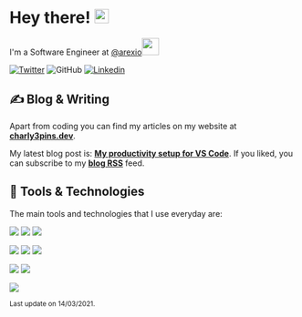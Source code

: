 # Hey there! <img src="https://media.giphy.com/media/hvRJCLFzcasrR4ia7z/giphy.gif" width="25px">

I'm a Software Engineer at <a href="https://github.com/arexio">@arexio</a><img src="https://media.giphy.com/media/WUlplcMpOCEmTGBtBW/giphy.gif" width="30">

[![Twitter](https://img.shields.io/twitter/follow/charly3pins?label=%40charly3pins&style=social)](https://twitter.com/intent/follow?screen_name=charly3pins)
![GitHub](https://img.shields.io/github/followers/charly3pins?label=%40charly3pins&style=social)
[![Linkedin](https://img.shields.io/badge/Linkedin-Carles%20Fuste-blue?style=social&logo=Linkedin)](https://www.linkedin.com/in/carlesfuste/)

## &#x270d; Blog & Writing

Apart from coding you can find my articles on my website at **[charly3pins.dev](https://charly3pins.dev)**.

My latest blog post is: **[My productivity setup for VS Code](https://charly3pins.dev/blog/my-productivity-setup-for-vs-code/)**. If you liked, you can subscribe to my [**blog RSS**](https://charly3pins.dev/index.xml) feed.

## 🔧 Tools & Technologies

The main tools and technologies that I use everyday are:

 ![](https://img.shields.io/badge/Golang-informational?style=flat&logo=go&logoColor=white&color=29BEB0) ![](https://img.shields.io/badge/Docker-informational?style=flat&logo=docker&logoColor=white&color=049CEC) ![](https://img.shields.io/badge/Kubernetes-informational?style=flat&logo=kubernetes&logoColor=white&color=047ADC)

 ![](https://img.shields.io/badge/Git-informational?style=flat&logo=git&logoColor=white&color=F1502F) ![](https://img.shields.io/badge/PostgreSQL-informational?style=flat&logo=postgresql&logoColor=white&color=blue) ![](https://img.shields.io/badge/Jenkins-informational?style=flat&logo=jenkins&logoColor=white&color=D33834)

 ![](https://img.shields.io/badge/Linux-informational?style=flat&logo=linux&logoColor=white&color=orange) ![](https://img.shields.io/badge/ZSH-informational?style=flat&logo=gnu-bash&logoColor=white&color=brightgreen)

 ![](https://media.giphy.com/media/OPYnG3Xf8zLag/giphy.gif)

<sub>Last update on 14/03/2021.</sub>
